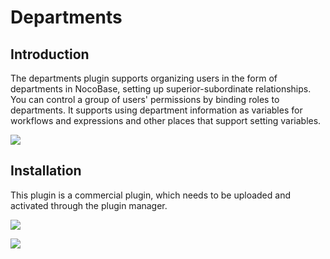 # Departments

<PluginInfo name="departments"></PluginInfo>

## Introduction

The departments plugin supports organizing users in the form of departments in NocoBase, setting up superior-subordinate relationships. You can control a group of users' permissions by binding roles to departments. It supports using department information as variables for workflows and expressions and other places that support setting variables.

![](https://static-docs.nocobase.com/a6eb94a5cc85a6c7b310f33173a5259d.png)

## Installation

This plugin is a commercial plugin, which needs to be uploaded and activated through the plugin manager.

![](https://static-docs.nocobase.com/907d85bc27f90eaa91b17d568f6dbbd7.png)

![](https://static-docs.nocobase.com/c1e704259f7ae6ef4998a04a1d21e480.png)